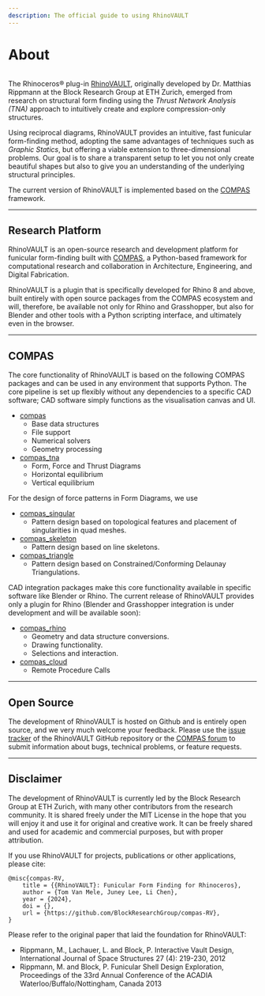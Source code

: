 ```yaml
---
description: The official guide to using RhinoVAULT
---
```


# About

<figure><img src=".gitbook/assets/compas-RV_popup.jpg" alt=""><figcaption></figcaption></figure>

The Rhinoceros® plug-in [RhinoVAULT](https://www.food4rhino.com/en/app/rhinovault), originally developed by Dr. Matthias Rippmann at the Block Research Group at ETH Zurich, emerged from research on structural form finding using the _Thrust Network Analysis (TNA)_ approach to intuitively create and explore compression-only structures.

Using reciprocal diagrams, RhinoVAULT provides an intuitive, fast funicular form-finding method, adopting the same advantages of techniques such as _Graphic Statics_, but offering a viable extension to three-dimensional problems. Our goal is to share a transparent setup to let you not only create beautiful shapes but also to give you an understanding of the underlying structural principles.

The current version of RhinoVAULT is implemented based on the [COMPAS](https://compas-dev.github.io/) framework.&#x20;

***

## Research Platform <a href="#research-platform" id="research-platform"></a>

‌RhinoVAULT is an open-source research and development platform for funicular form-finding built with [COMPAS](https://compas-dev.github.io/), a Python-based framework for computational research and collaboration in Architecture, Engineering, and Digital Fabrication.&#x20;

RhinoVAULT is a plugin that is specifically developed for Rhino 8 and above, built entirely with open source packages from the COMPAS ecosystem and will, therefore, be available not only for Rhino and Grasshopper, but also for Blender and other tools with a Python scripting interface, and ultimately even in the browser.

***

## COMPAS

The core functionality of RhinoVAULT is based on the following COMPAS packages and can be used in any environment that supports Python. The core pipeline is set up flexibly without any dependencies to a specific CAD software; CAD software simply functions as the visualisation canvas and UI.

* [compas](https://github.com/compas-dev/compas)
  * Base data structures
  * File support
  * Numerical solvers
  * Geometry processing
* [compas\_tna](https://github.com/blockresearchgroup/compas\_tna)
  * Form, Force and Thrust Diagrams
  * Horizontal equilibrium
  * Vertical equilibrium

For the design of force patterns in Form Diagrams, we use

* [compas\_singular](https://github.com/BlockResearchGroup/compas\_singular)
  * Pattern design based on topological features and placement of singularities in quad meshes.
* [compas\_skeleton](https://github.com/blockresearchgroup/compas\_skeleton)
  * Pattern design based on line skeletons.
* [compas\_triangle](https://github.com/blockresearchgroup/compas\_triangle)
  * Pattern design based on Constrained/Conforming Delaunay Triangulations.

CAD integration packages make this core functionality available in specific software like Blender or Rhino. The current release of RhinoVAULT provides only a plugin for Rhino (Blender and Grasshopper integration is under development and will be available soon):

* [compas\_rhino](https://github.com/compas-dev/compas)
  * Geometry and data structure conversions.
  * Drawing functionality.
  * Selections and interaction.
* [compas\_cloud](https://github.com/BlockResearchGroup/compas\_cloud)
  * Remote Procedure Calls

***

## Open Source

The development of RhinoVAULT is hosted on Github and is entirely open source, and we very much welcome your feedback. Please use the [issue tracker](https://github.com/BlockResearchGroup/compas-RV/issues) of the RhinoVAULT GitHub repository or the [COMPAS forum](https://forum.compas-framework.org/) to submit information about bugs, technical problems, or feature requests.

***

## Disclaimer

The development of RhinoVAULT is currently led by the Block Research Group at ETH Zurich, with many other contributors from the research community. It is shared freely under the MIT License in the hope that you will enjoy it and use it for original and creative work. It can be freely shared and used for academic and commercial purposes, but with proper attribution.

If you use RhinoVAULT for projects, publications or other applications, please cite:

```
@misc{compas-RV,
    title = {{RhinoVAULT}: Funicular Form Finding for Rhinoceros},
    author = {Tom Van Mele, Juney Lee, Li Chen},
    year = {2024},
    doi = {},
    url = {https://github.com/BlockResearchGroup/compas-RV},
}
```

Please refer to the original paper that laid the foundation for RhinoVAULT:

* Rippmann, M., Lachauer, L. and Block, P. Interactive Vault Design, International Journal of Space Structures 27 (4): 219-230, 2012 &#x20;
* Rippmann, M. and Block, P. Funicular Shell Design Exploration, Proceedings of the 33rd Annual Conference of the ACADIA Waterloo/Buffalo/Nottingham, Canada 2013    &#x20;
